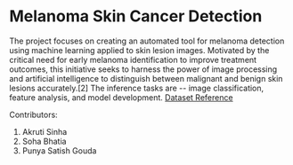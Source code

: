 # Melanoma Skin Cancer Detection
The project focuses on creating an automated tool for melanoma detection using machine learning applied to skin lesion images. Motivated by the critical need for early melanoma identification to improve treatment outcomes, this initiative seeks to harness the power of image processing and artificial intelligence to distinguish between malignant and benign skin lesions accurately.[2]
The inference tasks are  -- image classification, feature analysis, and model development.
[Dataset Reference](https://www.kaggle.com/datasets/wanderdust/skin-lesion-analysis-toward-melanoma-detection)

Contributors:
1. Akruti Sinha
2. Soha Bhatia
3. Punya Satish Gouda
